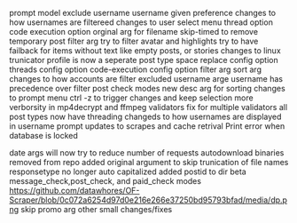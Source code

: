 prompt model
exclude username
username given preference
changes to how usernames are filtereed
changes to user select menu
thread option
code execution option 
orginal arg for filename 
skip-timed to remove temporary post
filter arg 
try to filter avatar and highlights
try to have failback for items without text like empty posts, or stories
changes to linux trunicator
profile is now a seperate post type
space replace config option
threads config option
code-execution config option
filter arg
sort arg
changes to how accounts are filter
excluded username arge
username has precedence over filter
post check modes
new desc arg for sorting
changes to prompt menu ctrl -z to trigger changes and keep selection
more verborsity in mp4decrypt and ffmpeg validators
fix for multiple validators
all post types now have threading
changeds to how usernames are displayed in username prompt
updates to scrapes and cache retrival
Print error when database is locked


date args will now try to reduce number of requests 
autodownload binaries removed from repo
added original argument to skip trunication of file names
responsetype no longer auto capitalized
added postid to dir
beta message_check,post_check, and paid_check modes
https://github.com/datawhores/OF-Scraper/blob/0c072a6254d97d0e216e266e37250bd95793bfad/media/dp.png
skip promo arg
other small changes/fixes
